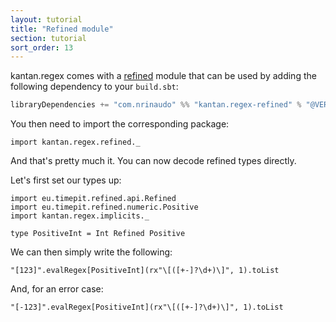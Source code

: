 ```yaml
---
layout: tutorial
title: "Refined module"
section: tutorial
sort_order: 13
---
```

kantan.regex comes with a [refined](https://github.com/fthomas/refined) module that can be used
by adding the following dependency to your `build.sbt`:

```scala
libraryDependencies += "com.nrinaudo" %% "kantan.regex-refined" % "@VERSION@"
```

You then need to import the corresponding package:

```tut:silent
import kantan.regex.refined._
```

And that's pretty much it. You can now decode refined types directly.

Let's first set our types up:

```tut:silent
import eu.timepit.refined.api.Refined
import eu.timepit.refined.numeric.Positive
import kantan.regex.implicits._

type PositiveInt = Int Refined Positive
```

We can then simply write the following:

```tut
"[123]".evalRegex[PositiveInt](rx"\[([+-]?\d+)\]", 1).toList
```

And, for an error case:

```tut
"[-123]".evalRegex[PositiveInt](rx"\[([+-]?\d+)\]", 1).toList
```
